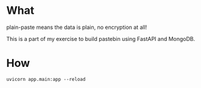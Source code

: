 # What
plain-paste means the data is plain, no encryption at all!

This is a part of my exercise to build pastebin using FastAPI and MongoDB.


# How
```
uvicorn app.main:app --reload
```